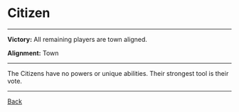 # Citizen

---

**Victory:** 
All remaining players are town aligned.

**Alignment:** 
Town

---

The Citizens have no powers or unique abilities. Their strongest tool is their vote.

---

[Back](Index2)
